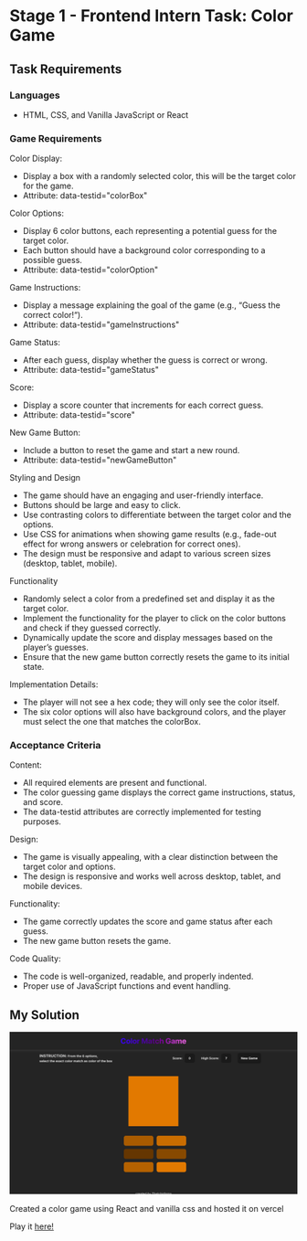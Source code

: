 # Stage 1 - Frontend Intern Task: Color Game
## Task Requirements

### Languages

* HTML, CSS, and Vanilla JavaScript or React

### Game Requirements

Color Display:
* Display a box with a randomly selected color, this will be the target color for the game.
* Attribute: data-testid="colorBox"

Color Options:
* Display 6 color buttons, each representing a potential guess for the target color.
* Each button should have a background color corresponding to a possible guess.
* Attribute: data-testid="colorOption"

Game Instructions:
* Display a message explaining the goal of the game (e.g., “Guess the correct color!“).
* Attribute: data-testid="gameInstructions"

Game Status:
* After each guess, display whether the guess is correct or wrong.
* Attribute: data-testid="gameStatus"

Score:
* Display a score counter that increments for each correct guess.
* Attribute: data-testid="score"

New Game Button:
* Include a button to reset the game and start a new round.
* Attribute: data-testid="newGameButton"

Styling and Design
* The game should have an engaging and user-friendly interface.
* Buttons should be large and easy to click.
* Use contrasting colors to differentiate between the target color and the options.
* Use CSS for animations when showing game results (e.g., fade-out effect for wrong answers or celebration for correct ones).
* The design must be responsive and adapt to various screen sizes (desktop, tablet, mobile).

Functionality
* Randomly select a color from a predefined set and display it as the target color.
* Implement the functionality for the player to click on the color buttons and check if they guessed correctly.
* Dynamically update the score and display messages based on the player’s guesses.
* Ensure that the new game button correctly resets the game to its initial state.

Implementation Details:
* The player will not see a hex code; they will only see the color itself.
* The six color options will also have background colors, and the player must select the one that matches the colorBox.


### Acceptance Criteria

Content:
* All required elements are present and functional.
* The color guessing game displays the correct game instructions, status, and score.
* The data-testid attributes are correctly implemented for testing purposes.

Design:
* The game is visually appealing, with a clear distinction between the target color and options.
* The design is responsive and works well across desktop, tablet, and mobile devices.

Functionality:
* The game correctly updates the score and game status after each guess.
* The new game button resets the game.

Code Quality:
* The code is well-organized, readable, and properly indented.
* Proper use of JavaScript functions and event handling.

## My Solution

![my work](./public/mywork.png)

Created a color game using React and vanilla css and hosted it on vercel

Play it [here!](https://color-guess-game-thatchidinmas-projects.vercel.app/)




